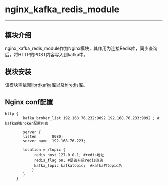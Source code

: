 # nginx_kafka_redis_module

***
## 模块介绍

nginx_kafka_redis_module作为Nginx模块，其作用为连接Redis库，同步查询后，将HTTP的POST内容写入到kafka中。


## 模块安装

该模块需依赖[librdkafka](https://github.com/edenhill/librdkafka)库以及[hiredis](https://github.com/redis/hiredis)库。

## Nginx conf配置

	http {
    		kafka_broker_list 192.168.76.232:9092 192.168.76.233:9092 ; # kafka的broker配置列表

 		    server {
        	listen       8080;
        	server_name  192.168.76.223;

  	        location = /topic { 
   		         redis_host 127.0.0.1; #redis地址
          	     redis_flag on;	#是否开启redis查询
          	     kafka_topic kafkatopic;  #kafka的topic名
        		}
   		    }
  		 }
